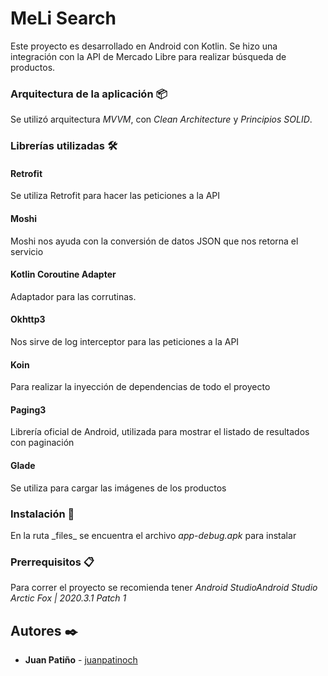 # MeLi Search

Este proyecto es desarrollado en Android con Kotlin.
Se hizo una integración con la API de Mercado Libre para realizar búsqueda de productos.


### Arquitectura de la aplicación 📦

Se utilizó arquitectura _MVVM_, con _Clean Architecture_ y _Principios SOLID_.


### Librerías utilizadas 🛠️

#### Retrofit
Se utiliza Retrofit para hacer las peticiones a la API

#### Moshi
Moshi nos ayuda con la conversión de datos JSON que nos retorna el servicio

#### Kotlin Coroutine Adapter
Adaptador para las corrutinas.

#### Okhttp3
Nos sirve de log interceptor para las peticiones a la API

#### Koin
Para realizar la inyección de dependencias de todo el proyecto

#### Paging3
Librería oficial de Android, utilizada para mostrar el listado de resultados con paginación

#### Glade
Se utiliza para cargar las imágenes de los productos


### Instalación 🔧

En la ruta _files\_ se encuentra el archivo _app-debug.apk_ para instalar


### Prerrequisitos 📋

Para correr el proyecto se recomienda tener _Android StudioAndroid Studio Arctic Fox | 2020.3.1 Patch 1_

## Autores ✒️

* **Juan Patiño** - [juanpatinoch](https://github.com/juanpatinoch/)
